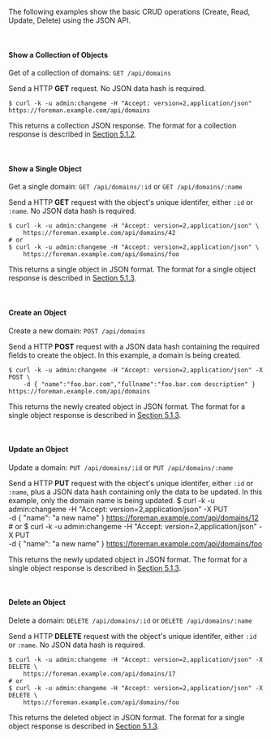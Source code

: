 The following examples show the basic CRUD operations (Create, Read, Update, Delete) using the JSON API.

&nbsp;

#### Show a Collection of Objects

Get of a collection of domains: `GET /api/domains`

Send a HTTP **GET** request. No JSON data hash is required.

    $ curl -k -u admin:changeme -H "Accept: version=2,application/json" https://foreman.example.com/api/domains

This returns a collection JSON response. The format for a collection response is described in [Section 5.1.2](manuals/{{page.version}}/index.html#5.1.2JSONResponseFormatforCollections).

&nbsp;

#### Show a Single Object

Get a single domain: `GET /api/domains/:id` or `GET /api/domains/:name`

Send a HTTP **GET** request with the object's unique identifer, either `:id` or `:name`. No JSON data hash is required.

    $ curl -k -u admin:changeme -H "Accept: version=2,application/json" \
        https://foreman.example.com/api/domains/42
    # or
    $ curl -k -u admin:changeme -H "Accept: version=2,application/json" \
        https://foreman.example.com/api/domains/foo

This returns a single object in JSON format. The format for a single object response is described in [Section 5.1.3](manuals/{{page.version}}/index.html#5.1.3JSONResponseFormatforSingleObjects).

&nbsp;

#### Create an Object

Create a new domain: `POST /api/domains`

Send a HTTP **POST** request with a JSON data hash containing the required fields to create the object. In this example, a domain is being created.

    $ curl -k -u admin:changeme -H "Accept: version=2,application/json" -X POST \
        -d { "name":"foo.bar.com","fullname":"foo.bar.com description" } https://foreman.example.com/api/domains

This returns the newly created object in JSON format. The format for a single object response is described in [Section 5.1.3](manuals/{{page.version}}/index.html#5.1.3JSONResponseFormatforSingleObjects).

&nbsp;

#### Update an Object

Update a domain: `PUT /api/domains/:id` or `PUT /api/domains/:name`

Send a HTTP **PUT** request with the object's unique identifer, either `:id` or `:name`, plus a JSON data hash containing only the data to be updated. In this example, only the domain name is being updated.
    $ curl -k -u admin:changeme -H "Accept: version=2,application/json" -X PUT \
        -d { "name": "a new name" } https://foreman.example.com/api/domains/12
    # or
    $ curl -k -u admin:changeme -H "Accept: version=2,application/json" -X PUT \
        -d { "name": "a new name" } https://foreman.example.com/api/domains/foo

This returns the newly updated object in JSON format. The format for a single object response is described in [Section 5.1.3](manuals/{{page.version}}/index.html#5.1.3JSONResponseFormatforSingleObjects).

&nbsp;

#### Delete an Object

Delete a domain: `DELETE /api/domains/:id` or `DELETE /api/domains/:name`

Send a HTTP **DELETE** request with the object's unique identifer, either `:id` or `:name`. No JSON data hash is required.

    $ curl -k -u admin:changeme -H "Accept: version=2,application/json" -X DELETE \
        https://foreman.example.com/api/domains/17
    # or
    $ curl -k -u admin:changeme -H "Accept: version=2,application/json" -X DELETE \
        https://foreman.example.com/api/domains/foo

This returns the deleted object in JSON format. The format for a single object response is described in [Section 5.1.3](manuals/{{page.version}}/index.html#5.1.3JSONResponseFormatforSingleObjects).
